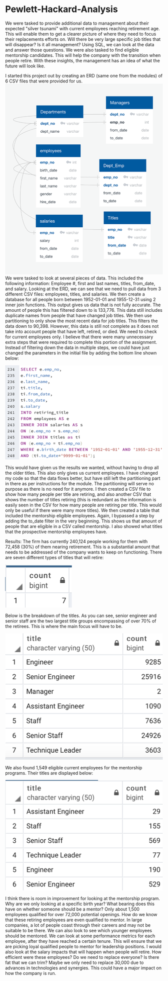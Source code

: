 # Pewlett-Hackard-Analysis

We were tasked to provide additional data to management about their expected "silver tsunami" with current employees reaching retirement age. This will enable them to get a clearer picture of where they need to focus their replacements efforts on. Will there be very large specific job titles that will disappear? Is it all management? Using SQL, we can look at the data and answer those questions.
We were also tasked to find eligible mentorship candidates. This will help the company with the transition when people retire. With these insights, the management has an idea of what the future will look like.

I started this project out by creating an ERD (same one from the modules) of 6 CSV files that were provided for us. 
![](challenge/Schema.png)
We were tasked to look at several pieces of data. This included the following information: Employee #, first and last names, titles, from_date, and salary. Looking at the ERD, we can see that we need to pull data from 3 different CSV files: employees, titles, and salaries. We then create a database for all people born between 1952-01-01 and 1955-12-31 using 2 inner join functions. This output gives us data that is not fully accurate. The amount of people this has filtered down to is 133,776.  This data still includes duplicate names from people that have changed job titles. We then use partitioning to only show the most recent data for job titles. This filters the data down to 90,398. However, this data is still not complete as it does not take into account people that have left, retired, or died. We need to check for current employees only. I believe that there were many unnecessary extra steps that were required to complete this portion of the assignment. Instead of filtering down the data in multiple steps, we could have just changed the parameters in the initial file by adding the bottom line shown below:

![](challenge/code.png)

This would have given us the results we wanted, without having to drop all the older titles. This also only gives us current employees. I have changed my code so that the data flows better, but have still left the partitioning part in there as per instructions for the module. The partitioning will serve no purpose as there is no need for it anymore. I then created a CSV file to show how many people per title are retiring, and also another CSV that shows the number of titles retiring (this is redundant as the information is easily seen in the CSV for how many people are retiring per title. This would only be useful if there were many more titles). We then created a table that included the mentorship eligible employees. Again, I bypassed a step by adding the to_date filter in the very beginning. This shows us that amount of people that are eligible in a CSV called mentorship. I also showed what titles that the prospective mentorship employees have.

Results:
The firm has currently 240,124 people working for them with 72,458 (30%) of them nearing retirement. This is a substantial amount that needs to be addressed of the company wants to keep on functioning. There are seven different types of titles that will retire:

![](challenge/number_titles.png)

Below is the breakdown of the titles. As you can see, senior engineer and senior staff are the two largest title groups encompassing of over 70% of the retirees. This is where the main focus will have to be.

![](challenge/retiring_titles.png)

We also found 1,549 eligible current employees for the mentorship programs. Their titles are displayed below:

![](challenge/mentorship_titles.png)

I think there is room in improvement for looking at the mentorship program. Why are we only looking at a specific birth year? What bearing does this have on whether someone should be a mentor? Only about 1,500 employees qualified for over 72,000 potential openings. How do we know that these retiring employees are even qualified to mentor. In large companies, a lot of people coast through their careers and may not be suitable to be there. We can also look to see which younger employees should be mentored. We can look at some performance metrics for each employee, after they have reached a certain tenure. This will ensure that we are picking loyal qualified people to mentor for leadership positions. I would also look at the salary impacts that will happen when people will retire. How efficient were these employees? Do we need to replace everyone? Is there fat that we can trim? Maybe we only need to replace 30,000 due to advances in technologies and synergies. This could have a major impact on how the company is run. 
